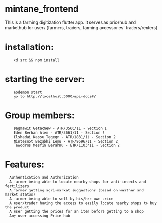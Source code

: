 # mintane_frontend
This is a farming digitization flutter app. It serves as pricehub and markethub for users (farmers, traders, farming accessories' traders/renters)

# installation: 
    
        cd src && npm install
        
# starting the server: 
        
        nodemon start
        go to http://localhost:3000/api-docs#/
        
# Group members:
        Dagmawit Getachew - ATR/3566/11 - Section 1
        Eden Berhan Alem - ATR/3661/11 - Section 2
        Elshadai Kassu Tegegn - ATR/1831/11 - Section 2
        Mintesnot Bezabhi Lemu - ATR/9596/11 - Section 2
        Tewodros Mesfin Berahnu - ETR/1103/11 - Section 2
        
# Features: 
      Authentication and Authorization
      A farmer being able to locate nearby shops for anti-insects and fertilizers
      A farmer getting agri-market suggestions (based on weather and market status)
      A farmer being able to sell by his/her own price
      A user/trader having the access to easily locate nearby shops to buy the product
      A user getting the prices for an item before getting to a shop
      Any user accessing Price hub
  
